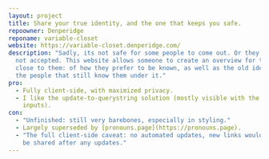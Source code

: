 ```yaml
---
layout: project
title: Share your true identity, and the one that keeps you safe.
repoowner: Denperidge
reponame: variable-closet
website: https://variable-closet.denperidge.com/
description: "Sadly, its not safe for some people to come out. Or they're simply
  not accepted. This website allows someone to create an overview for the people
  close to them: of how they prefer to be known, as well as the old identity and
  the people that still know them under it."
pro:
  - Fully client-side, with maximized privacy.
  - I like the update-to-querystring solution (mostly visible with the top
    inputs).
con:
  - "Unfinished: still very barebones, especially in styling."
  - Largely superseded by [pronouns.page](https://pronouns.page).
  - "The full client-side caveat: no automated updates, new links would have to
    be shared after any updates."
---
```

